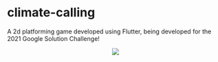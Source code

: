 # climate-calling
A 2d platforming game developed using Flutter, being developed for the 2021 Google Solution Challenge!
<div style="text-align:center"><img src="https://user-images.githubusercontent.com/57931505/111933290-b72f1680-8af1-11eb-88a9-810bd471272d.png" /></div>
